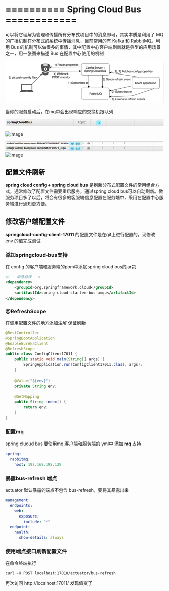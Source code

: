

# ========== Spring Cloud Bus ============

可以将它理解为管理和传播所有分布式项目中的消息即可，其实本质是利用了 MQ 的广播机制在分布式的系统中传播消息，目前常用的有 Kafka 和 RabbitMQ。利用 Bus 的机制可以做很多的事情，其中配置中心客户端刷新就是典型的应用场景之一，用一张图来描述 Bus 在配置中心使用的机制

![image](https://github.com/heylaopao/springcloud/blob/master/img/springcloudbus.jpg)

当你的服务启动后，在mq中会出现响应的交换机跟队列

![image](https://github.com/heylaopao/springcloud/blob/master/img/bus-exchange.jpg)

![image](https://gitee.com/heguangchuan/springcloud/raw/master/img/bus-queue.jpg)   



 ![image](https://github.com/heylaopao/springcloud/blob/master/img/bus-queue.jpg)![image](https://gitee.com/heguangchuan/springcloud/raw/master/img/bus-queue.jpg)   

## 配置文件刷新

**spring cloud config + spring cloud bus** 是刷新分布式配置文件的常用组合方式，通常修改了配置文件需要重启服务，通过spring cloud bus可以自动刷新。微服务项目多了以后，将会有很多的客服端信息配置在服务端中，采用在配置中心服务端进行通知更方便。

## 修改客户端配置文件

**springcloud-config-client-17011** 的配置文件是在git上进行配置的，现修改 env 的值完成测试

### 添加springcloud-bus支持

在 config 的客户端和服务端的pom中添加spring cloud bus的jar包

~~~xml
<!-- 消息总线 -->
<dependency>
    <groupId>org.springframework.cloud</groupId>
    <artifactId>spring-cloud-starter-bus-amqp</artifactId>
</dependency>
~~~

### @RefreshScope

在调用配置文件的地方添加注解 保证刷新

~~~java
@RestController
@SpringBootApplication
@EnableEurekaClient
@RefreshScope
public class ConfigClient17011 {
    public static void main(String[] args) {
        SpringApplication.run(ConfigClient17011.class, args);
    }

    @Value("${env}")
    private String env;

    @GetMapping
    public String index() {
        return env;
    }
}
~~~

### 配置mq

spring cluoud bus 要使用mq,客户端和服务端的 yml中 添加 **mq** 支持

~~~yml
spring:
  rabbitmq:
    host: 192.168.198.129
~~~

### 暴露bus-refresh 端点

actuator 默认暴露的端点不包含 bus-refresh，要将其暴露出来

~~~yml
management:
  endpoints:
    web:
      exposure:
        include: "*"
  endpoint:
    health:
      show-details: always
~~~

### 使用端点接口刷新配置文件

在命令终端执行

~~~
curl -X POST localhost:17010/actuator/bus-refresh
~~~

再次访问  http://localhost:17011/  发现值变了





